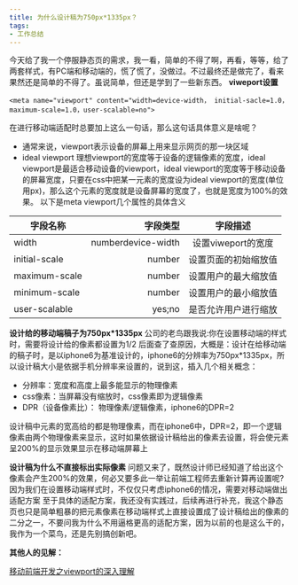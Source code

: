 ```yaml
---
title: 为什么设计稿为750px*1335px？
tags:
- 工作总结
---
```


今天给了我一个停服静态页的需求，我一看，简单的不得了啊，再看，等等，给了两套样式，有PC端和移动端的，慌了慌了，没做过。不过最终还是做完了，看来果然还是简单的不得了。虽说简单，但还是学到了一些新东西。
 **viweport设置**
```
<meta name="viewport" content="width=device-width， initial-sacle=1.0，maximum-scale=1.0，user-scalable=no">
```
在进行移动端适配时总要加上这么一句话，那么这句话具体意义是啥呢？
- 通常来说，viewport表示设备的屏幕上用来显示网页的那一块区域
- ideal viewport 理想viewport的宽度等于设备的逻辑像素的宽度，ideal viewport是最适合移动设备的viewport，ideal viewport的宽度等于移动设备的屏幕宽度，只要在css中把某一元素的宽度设为ideal viewport的宽度(单位用px)，那么这个元素的宽度就是设备屏幕的宽度了，也就是宽度为100%的效果。
以下是meta viewport几个属性的具体含义

| 字段名称       | 字段类型    |  字段描述  |
  | --------   | -----:   | :----: |
|width |numberdevice-width | 设置viweport的宽度 |
|initial-scale|number|设置页面的初始缩放值 |
|maximum-scale|number|设置用户的最大缩放值 |
|minimum-scale|number|设置用户的最小缩放值 |
|user-scalable|yes;no|是否允许用户进行缩放 |

 **设计给的移动端稿子为750px*1335px**
公司的老鸟跟我说:你在设置移动端的样式时，需要将设计给的像素都设置为1/2
后面查了查原因，大概是：设计在给移动端的稿子时，是以iphone6为基准设计的，iphone6的分辨率为750px*1335px，所以设计稿大小是依据手机分辨率来设置的，说到这，插入几个相关概念：
- 分辨率：宽度和高度上最多能显示的物理像素
- css像素：当屏幕没有缩放时，css像素即为逻辑像素
- DPR（设备像素比）： 物理像素/逻辑像素，iphone6的DPR=2

设计稿中元素的宽高给的都是物理像素，而在iphone6中，DPR=2，即一个逻辑像素由两个物理像素来显示，这时如果依据设计稿给出的像素去设置，将会使元素呈200%的显示效果显示在移动端屏幕上

 **设计稿为什么不直接标出实际像素**
问题又来了，既然设计师已经知道了给出这个像素会产生200%的效果，何必又要多此一举让前端工程师去重新计算再设置呢?
因为我们在设置移动端样式时，不仅仅只考虑iphone6的情况，需要对移动端做出适配方案
至于具体的适配方案，我还没有实践过，后续再进行补充，我这个静态页也只是简单粗暴的把元素像素在移动端样式上直接设置成了设计稿给出的像素的二分之一，不要问我为什么不用逼格更高的适配方案，因为以前的也是这么干的，我作为一个菜鸟，还是先别搞创新吧。

 **其他人的见解：**

[移动前端开发之viewport的深入理解](https://www.cnblogs.com/2050/p/3877280.html)
